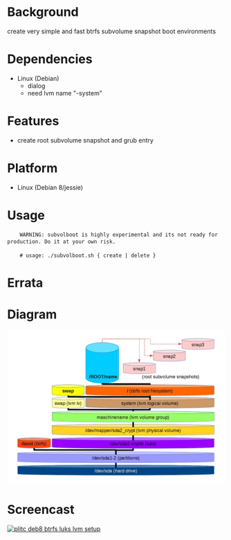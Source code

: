 
Background
==========
create very simple and fast btrfs subvolume snapshot boot environments

Dependencies
============
* Linux (Debian)
   * dialog
   * need lvm name "-system"

Features
========
* create root subvolume snapshot and grub entry

Platform
========
* Linux (Debian 8/jessie)

Usage
=====
```
    WARNING: subvolboot is highly experimental and its not ready for production. Do it at your own risk.

    # usage: ./subvolboot.sh { create | delete }
```

Errata
======

Diagram
=======
![plitc_debian8_luks_lvm_boot_btrfs_subvol](/plitc_debian8_luks_lvm_boot_btrfs_subvol.jpg)

Screencast
==========
[![plitc deb8 btrfs luks lvm setup](https://img.youtube.com/vi/uRvd0H_m7pY/0.jpg)](https://www.youtube.com/watch?v=uRvd0H_m7pY)

